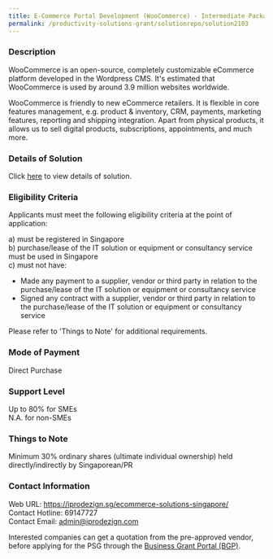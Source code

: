```yaml
---
title: E-Commerce Portal Development (WooCommerce) - Intermediate Package
permalink: /productivity-solutions-grant/solutionrepo/solution2103
---
```


### Description

WooCommerce is an open-source, completely customizable eCommerce platform developed in the Wordpress CMS. It's estimated that WooCommerce is used by around 3.9 million websites worldwide.

WooCommerce is friendly to new eCommerce retailers. It is flexible in core features management, e.g. product & inventory, CRM, payments, marketing features, reporting and shipping integration. Apart from physical products, it allows us to sell digital products, subscriptions, appointments, and much more.

### Details of Solution

Click <a href='https://www.gobusiness.gov.sg/images/psg/IproDesign20200736_Desensitised_Annex_3_Part_3-.pdf' target='_blank' rel='noopener'>here</a> to view details of solution.

### Eligibility Criteria

Applicants must meet the following eligibility criteria at the point of application:

a) must be registered in Singapore <br>
b) purchase/lease of the IT solution or equipment or consultancy service must be used in Singapore <br>
c) must not have:
- Made any payment to a supplier, vendor or third party in relation to the purchase/lease of the IT solution or equipment or consultancy service
- Signed any contract with a supplier, vendor or third party in relation to the purchase/lease of the IT solution or equipment or consultancy service

Please refer to 'Things to Note' for additional requirements.

### Mode of Payment
Direct Purchase

### Support Level
Up to 80% for SMEs <br>
N.A. for non-SMEs

### Things to Note
Minimum 30% ordinary shares (ultimate individual ownership) held directly/indirectly by Singaporean/PR

### Contact Information
Web URL: https://iprodezign.sg/ecommerce-solutions-singapore/ <br>Contact Hotline: 69147727 <br>Contact Email: admin@iprodezign.com <br>

Interested companies can get a quotation from the pre-approved vendor, before applying for the PSG through the <a target='_blank' rel='noopener' href='https://www.businessgrants.gov.sg/'>Business Grant Portal (BGP)</a>.
